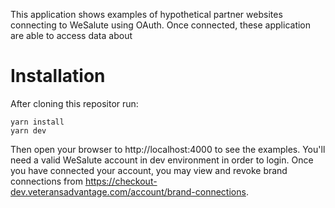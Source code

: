 This application shows examples of hypothetical partner websites connecting to WeSalute using OAuth. Once connected, these application are able to access data about 

# Installation

After cloning this repositor run:

```
yarn install
yarn dev
```

Then open your browser to http://localhost:4000 to see the examples. You'll need a valid WeSalute account in dev environment in order to login. Once you have connected your account, you may view and revoke brand connections from https://checkout-dev.veteransadvantage.com/account/brand-connections.